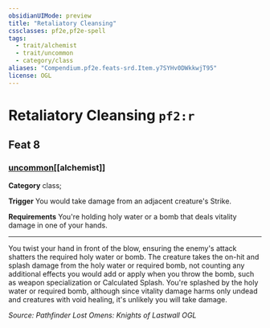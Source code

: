```yaml
---
obsidianUIMode: preview
title: "Retaliatory Cleansing"
cssclasses: pf2e,pf2e-spell
tags:
  - trait/alchemist
  - trait/uncommon
  - category/class
aliases: "Compendium.pf2e.feats-srd.Item.y7SYHv0DWkkwjT95"
license: OGL
---
```

# Retaliatory Cleansing `pf2:r`
## Feat 8
### [uncommon](uncommon "Uncommon Rarity Trait")[[alchemist]]

**Category** class; 




**Trigger** You would take damage from an adjacent creature's Strike.

**Requirements** You're holding holy water or a bomb that deals vitality damage in one of your hands.

* * *

You twist your hand in front of the blow, ensuring the enemy's attack shatters the required holy water or bomb. The creature takes the on-hit and splash damage from the holy water or required bomb, not counting any additional effects you would add or apply when you throw the bomb, such as weapon specialization or Calculated Splash. You're splashed by the holy water or required bomb, although since vitality damage harms only undead and creatures with void healing, it's unlikely you will take damage.

*Source: Pathfinder Lost Omens: Knights of Lastwall*
*OGL*